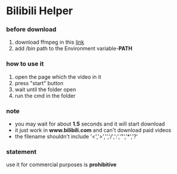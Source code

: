 # Bilibili Helper

### before download
1. download ffmpeg in this [link](https://ffmpeg.zeranoe.com/builds/ "link")
2. add /bin path to the Environment variable-**PATH**

### how to use it
1. open the page which the video in it
2. press "start" button
3. wait until the folder open
4. run the cmd in the folder

### note
* you may wait for about **1.5** seconds and it will start download
* it just work in **www\.bilibili\.com** and can't download paid videos
* the filename shouldn't include '<','>','\','/',':','"','\*','?'

### statement
use it for commercial purposes is **prohibitive** 